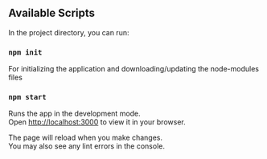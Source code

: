 ## Available Scripts

In the project directory, you can run:

### `npm init`
For initializing the application and downloading/updating the node-modules files

### `npm start`

Runs the app in the development mode.\
Open [http://localhost:3000](http://localhost:3000) to view it in your browser.

The page will reload when you make changes.\
You may also see any lint errors in the console.
